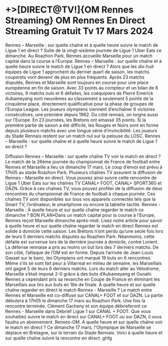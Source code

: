 <h1>+>[DIRECT@TV!]{OM Rennes Streaming} OM Rennes En Direct Streaming Gratuit Tv 17 Mars 2024</h1>
Rennes – Marseille : sur quelle chaîne et à quelle heure suivre le match de Ligue 1 en direct ?
Suite de la vingt-sixième journée de Ligue 1 Uber Eats ce dimanche. Au Roazhon Park, Rennes accueille Marseille pour un match capital dans la course à l’Europe. Rennes – Marseille : sur quelle chaîne et à quelle heure suivre le match de Ligue 1 en direct ?
Alors que les dix-huit équipes de Ligue 1 approchent du dernier quart de saison, les matchs couperets vont devenir de plus en plus fréquents. Après 23 matchs disputés, Rennes et Marseille sont toujours en course pour une place européenne en fin de saison. Avec 33 points au compteur et un bilan de 8 victoires, 9 matchs nuls et 6 défaites, les coéquipiers de Pierre Emerick Aubameyang sont neuvièmes au classement à seulement 5 points de la cinquième place, directement qualificative pour la phase de groupes de l’Europa League. Les joueurs olympiens viennent d’enchaîner 6 victoires consécutives, une première depuis 1962. Du côté rennais, on lorgne aussi sur l’Europe. En 23 journées, les Bretons ont amassé 35 points. Si la première partie de saison a été difficile, les Rouges et Noirs sont en forme depuis plusieurs matchs avec une longue série d’invincibilité. Les joueurs du Stade Rennais restent sur un match nul sur la pelouse du LOSC. Rennes – Marseille : sur quelle chaîne et à quelle heure suivre le match de Ligue 1 en direct ?

Diffusion Rennes – Marseille : sur quelle chaîne TV voir le match en direct ?
Le match de la 26ème journée du championnat de France de football entre Rennes et Marseille a lieu ce dimanche 17 mars. Le coup d’envoi est prévu à 17h05 au stade Roazhon Park. Plusieurs chaînes TV assurent la diffusion de Rennes - Marseille en direct. Vous pouvez ainsi suivre cette rencontre de Ligue 1 Uber Eats sur les chaînes TV CANAL+ FOOT, CANAL+ SPORT360 et DAZN. Grâce à ces chaînes TV, vous pouvez profiter de la diffusion de deux rencontres du championnat de France de football à chaque journée. Ces chaînes TV sont disponibles sur tous vos appareils connectés tels que la Smart TV, l’ordinateur, le smartphone ou encore la tablette tactile. Rennes - Marseille : À quelle heure et sur quelle chaîne regarder le match ce dimanche ?
BON PLAN•Dans un match capital pour la course à l’Europe, Rennes reçoit Marseille dimanche après-midi. Lisez notre article pour savoir à quelle heure et sur quelle chaîne regarder le match en direct Rennes est solide à domicile cette saison. Les Bretons n’ont perdu qu’une seule fois lors de leurs 5 derniers matchs disputés au Roazhen Park. Néanmoins, cette défaite est survenue lors de la dernière journée à domicile, contre Lorient. La défense rennaise a pris au moins un but lors des 7 derniers matchs. De son côté, l’attaque de l’OM est en forme. Depuis l’arrivée de Jean-Louis Gasset sur le banc, les Olympiens ont marqué 19 buts en 6 rencontres. Même s’ils se sont fait peur à Villarreal en milieu de semaine, les Marseillais ont gagné 5 de leurs 6 derniers matchs. Lors du match aller au Vélodrome, Marseille s’était imposé 2-0 grâce à des buts d’Aubameyang et Ounahi. Rennes a cependant pris sa revanche en Coupe de France en éliminant les Marseillais aux tirs aux buts en 16e de finale. À quelle heure et sur quelle chaîne regarder en direct le match Rennes - Marseille ?
Le match entre Rennes et Marseille est co-diffusé sur CANAL+ FOOT et sur DAZN. La partie débutera à 17h05 le dimanche 17 mars au Roazhon Park. Une fois la rencontre terminée, Clément Gacheny et son équipe débrieferont ce Rennes - Marseille dans Débrief Ligue 1 sur CANAL + FOOT. Que vous souhaitiez suivre le match en direct sur CANAL+ FOOT ou sur DAZN, il vous faudra un abonnement. Rennes-OM. A quelle heure et sur quelle chaîne voir le match en direct ?
Ce dimanche 17 mars, l'Olympique de Marseille se déplace en Bretagne, sur le terrain du Stade Rennais. Voici à quelle heure et sur quelle chaîne suivre la rencontre en direct. ghfg
